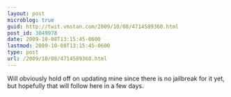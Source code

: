 ```yaml
---
layout: post
microblog: true
guid: http://twit.vmstan.com/2009/10/08/4714589360.html
post_id: 3049978
date: 2009-10-08T13:15:45-0600
lastmod: 2009-10-08T13:15:45-0600
type: post
url: /2009/10/08/4714589360.html
---
```

Will obviously hold off on updating mine since there is no jailbreak for it yet, but hopefully that will follow here in a few days.
